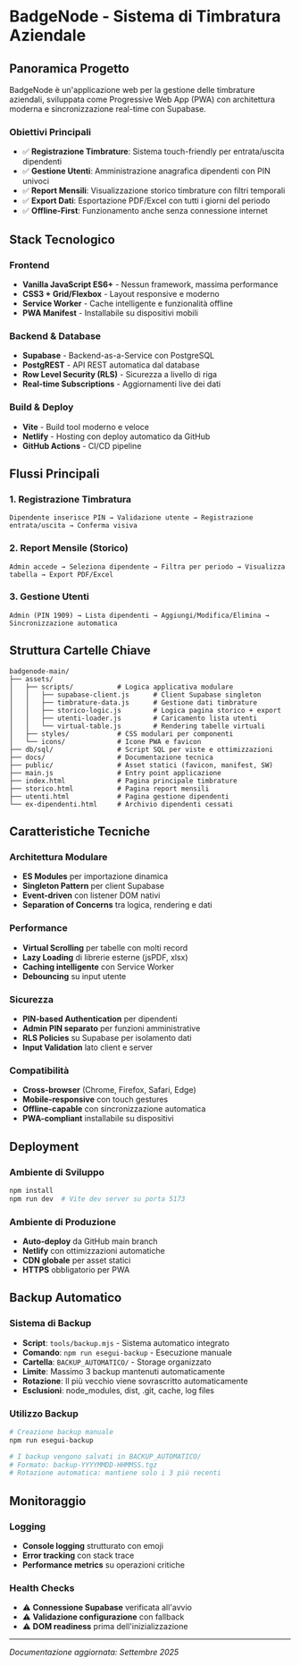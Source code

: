 # BadgeNode - Sistema di Timbratura Aziendale

## Panoramica Progetto

BadgeNode è un'applicazione web per la gestione delle timbrature aziendali, sviluppata come Progressive Web App (PWA) con architettura moderna e sincronizzazione real-time con Supabase.

### Obiettivi Principali

- ✅ **Registrazione Timbrature**: Sistema touch-friendly per entrata/uscita dipendenti
- ✅ **Gestione Utenti**: Amministrazione anagrafica dipendenti con PIN univoci
- ✅ **Report Mensili**: Visualizzazione storico timbrature con filtri temporali
- ✅ **Export Dati**: Esportazione PDF/Excel con tutti i giorni del periodo
- ✅ **Offline-First**: Funzionamento anche senza connessione internet

## Stack Tecnologico

### Frontend
- **Vanilla JavaScript ES6+** - Nessun framework, massima performance
- **CSS3 + Grid/Flexbox** - Layout responsive e moderno
- **Service Worker** - Cache intelligente e funzionalità offline
- **PWA Manifest** - Installabile su dispositivi mobili

### Backend & Database
- **Supabase** - Backend-as-a-Service con PostgreSQL
- **PostgREST** - API REST automatica dal database
- **Row Level Security (RLS)** - Sicurezza a livello di riga
- **Real-time Subscriptions** - Aggiornamenti live dei dati

### Build & Deploy
- **Vite** - Build tool moderno e veloce
- **Netlify** - Hosting con deploy automatico da GitHub
- **GitHub Actions** - CI/CD pipeline

## Flussi Principali

### 1. Registrazione Timbratura
```
Dipendente inserisce PIN → Validazione utente → Registrazione entrata/uscita → Conferma visiva
```

### 2. Report Mensile (Storico)
```
Admin accede → Seleziona dipendente → Filtra per periodo → Visualizza tabella → Export PDF/Excel
```

### 3. Gestione Utenti
```
Admin (PIN 1909) → Lista dipendenti → Aggiungi/Modifica/Elimina → Sincronizzazione automatica
```

## Struttura Cartelle Chiave

```
badgenode-main/
├── assets/
│   ├── scripts/           # Logica applicativa modulare
│   │   ├── supabase-client.js      # Client Supabase singleton
│   │   ├── timbrature-data.js      # Gestione dati timbrature
│   │   ├── storico-logic.js        # Logica pagina storico + export
│   │   ├── utenti-loader.js        # Caricamento lista utenti
│   │   └── virtual-table.js        # Rendering tabelle virtuali
│   ├── styles/            # CSS modulari per componenti
│   └── icons/             # Icone PWA e favicon
├── db/sql/                # Script SQL per viste e ottimizzazioni
├── docs/                  # Documentazione tecnica
├── public/                # Asset statici (favicon, manifest, SW)
├── main.js                # Entry point applicazione
├── index.html             # Pagina principale timbrature
├── storico.html           # Pagina report mensili
├── utenti.html            # Pagina gestione dipendenti
└── ex-dipendenti.html     # Archivio dipendenti cessati
```

## Caratteristiche Tecniche

### Architettura Modulare
- **ES Modules** per importazione dinamica
- **Singleton Pattern** per client Supabase
- **Event-driven** con listener DOM nativi
- **Separation of Concerns** tra logica, rendering e dati

### Performance
- **Virtual Scrolling** per tabelle con molti record
- **Lazy Loading** di librerie esterne (jsPDF, xlsx)
- **Caching intelligente** con Service Worker
- **Debouncing** su input utente

### Sicurezza
- **PIN-based Authentication** per dipendenti
- **Admin PIN separato** per funzioni amministrative
- **RLS Policies** su Supabase per isolamento dati
- **Input Validation** lato client e server

### Compatibilità
- **Cross-browser** (Chrome, Firefox, Safari, Edge)
- **Mobile-responsive** con touch gestures
- **Offline-capable** con sincronizzazione automatica
- **PWA-compliant** installabile su dispositivi

## Deployment

### Ambiente di Sviluppo
```bash
npm install
npm run dev  # Vite dev server su porta 5173
```

### Ambiente di Produzione
- **Auto-deploy** da GitHub main branch
- **Netlify** con ottimizzazioni automatiche
- **CDN globale** per asset statici
- **HTTPS** obbligatorio per PWA

## Backup Automatico

### Sistema di Backup
- **Script**: `tools/backup.mjs` - Sistema automatico integrato
- **Comando**: `npm run esegui-backup` - Esecuzione manuale
- **Cartella**: `BACKUP_AUTOMATICO/` - Storage organizzato
- **Limite**: Massimo 3 backup mantenuti automaticamente
- **Rotazione**: Il più vecchio viene sovrascritto automaticamente
- **Esclusioni**: node_modules, dist, .git, cache, log files

### Utilizzo Backup
```bash
# Creazione backup manuale
npm run esegui-backup

# I backup vengono salvati in BACKUP_AUTOMATICO/
# Formato: backup-YYYYMMDD-HHMMSS.tgz
# Rotazione automatica: mantiene solo i 3 più recenti
```

## Monitoraggio

### Logging
- **Console logging** strutturato con emoji
- **Error tracking** con stack trace
- **Performance metrics** su operazioni critiche

### Health Checks
- ⚠️ **Connessione Supabase** verificata all'avvio
- ⚠️ **Validazione configurazione** con fallback
- ⚠️ **DOM readiness** prima dell'inizializzazione

---

*Documentazione aggiornata: Settembre 2025*
